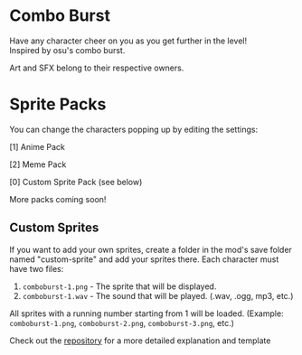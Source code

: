 # Combo Burst

Have any character cheer on you as you get further in the level!  
Inspired by osu's combo burst.

Art and SFX belong to their respective owners.

# Sprite Packs

You can change the characters popping up by editing the settings:

[1] Anime Pack  

[2] Meme Pack  

[0] Custom Sprite Pack (see below)

More packs coming soon!

## Custom Sprites
If you want to add your own sprites, create a folder in the mod's save folder named "custom-sprite" and add your sprites there.
Each character must have two files:
1. `comboburst-1.png` - The sprite that will be displayed.
2. `comboburst-1.wav` - The sound that will be played. (.wav, .ogg, mp3, etc.)

All sprites with a running number starting from 1 will be loaded.
(Example: `comboburst-1.png`, `comboburst-2.png`, `comboburst-3.png`, etc.)

Check out the [repository](https://github.com/crewly/comboBurst) for a more detailed explanation and template